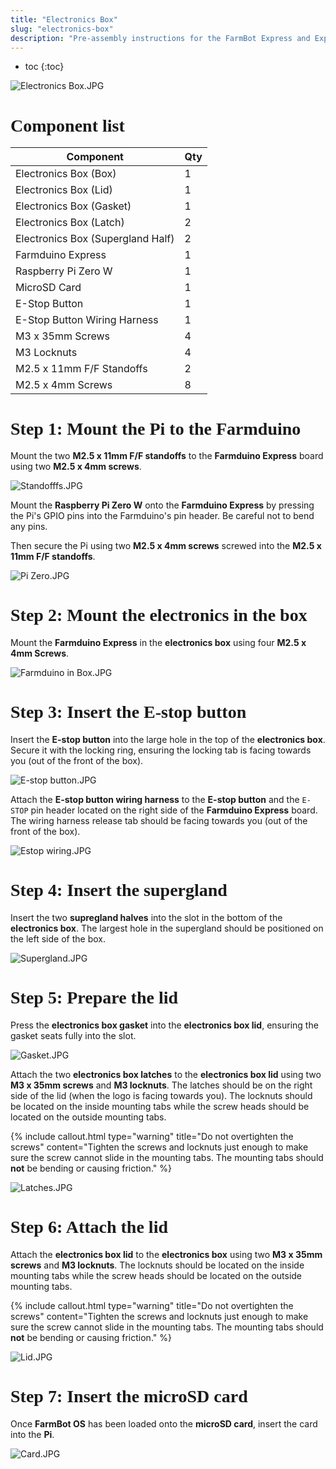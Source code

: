 ```yaml
---
title: "Electronics Box"
slug: "electronics-box"
description: "Pre-assembly instructions for the FarmBot Express and Express XL electronics box"
---
```


* toc
{:toc}


![Electronics Box.JPG](_images/Electronics_Box.JPG)

# Component list

|Component                     |Qty                           |
|------------------------------|------------------------------|
|Electronics Box (Box)         |1
|Electronics Box (Lid)         |1
|Electronics Box (Gasket)      |1
|Electronics Box (Latch)       |2
|Electronics Box (Supergland Half)|2
|Farmduino Express             |1
|Raspberry Pi Zero W           |1
|MicroSD Card                  |1
|E-Stop Button                 |1
|E-Stop Button Wiring Harness  |1
|M3 x 35mm Screws              |4
|M3 Locknuts                   |4
|M2.5 x 11mm F/F Standoffs     |2
|M2.5 x 4mm Screws             |8

# Step 1: Mount the Pi to the Farmduino
Mount the two **M2.5 x 11mm F/F standoffs** to the **Farmduino Express** board using two **M2.5 x 4mm screws**.

![Standofffs.JPG](_images/Standofffs.JPG)

Mount the **Raspberry Pi Zero W** onto the **Farmduino Express** by pressing the Pi's GPIO pins into the Farmduino's pin header. Be careful not to bend any pins.

Then secure the Pi using two **M2.5 x 4mm screws** screwed into the **M2.5 x 11mm F/F standoffs**.

![Pi Zero.JPG](_images/Pi_Zero.JPG)

# Step 2: Mount the electronics in the box
Mount the **Farmduino Express** in the **electronics box** using four **M2.5 x 4mm Screws**.

![Farmduino in Box.JPG](_images/Farmduino_in_Box.JPG)

# Step 3: Insert the E-stop button
Insert the **E-stop button** into the large hole in the top of the **electronics box**. Secure it with the locking ring, ensuring the locking tab is facing towards you (out of the front of the box).

![E-stop button.JPG](_images/E-stop_button.JPG)

Attach the **E-stop button wiring harness** to the **E-stop button** and the `E-STOP` pin header located on the right side of the **Farmduino Express** board. The wiring harness release tab should be facing towards you (out of the front of the box).

![Estop wiring.JPG](_images/Estop_wiring.JPG)

# Step 4: Insert the supergland
Insert the two **supregland halves** into the slot in the bottom of the **electronics box**. The largest hole in the supergland should be positioned on the left side of the box.

![Supergland.JPG](_images/Supergland.JPG)

# Step 5: Prepare the lid
Press the **electronics box gasket** into the **electronics box lid**, ensuring the gasket seats fully into the slot.

![Gasket.JPG](_images/Gasket.JPG)

Attach the two **electronics box latches** to the **electronics box lid** using two **M3 x 35mm screws** and **M3 locknuts**. The latches should be on the right side of the lid (when the logo is facing towards you). The locknuts should be located on the inside mounting tabs while the screw heads should be located on the outside mounting tabs.

{%
include callout.html
type="warning"
title="Do not overtighten the screws"
content="Tighten the screws and locknuts just enough to make sure the screw cannot slide in the mounting tabs. The mounting tabs should **not** be bending or causing friction."
%}



![Latches.JPG](_images/Latches.JPG)

# Step 6: Attach the lid
Attach the **electronics box lid** to the **electronics box** using two **M3 x 35mm screws** and **M3 locknuts**. The locknuts should be located on the inside mounting tabs while the screw heads should be located on the outside mounting tabs.

{%
include callout.html
type="warning"
title="Do not overtighten the screws"
content="Tighten the screws and locknuts just enough to make sure the screw cannot slide in the mounting tabs. The mounting tabs should **not** be bending or causing friction."
%}



![Lid.JPG](_images/Lid.JPG)

# Step 7: Insert the microSD card
Once **FarmBot OS** has been loaded onto the **microSD card**, insert the card into the **Pi**.

![Card.JPG](_images/Card.JPG)



<style>
.hub-container {
  max-width: 1350px;
}

h1 {
  font-family: Inknut Antiqua;
}
  
a[title="Guides"] {
  color: #f4f4f4!important;
  border-bottom: 5px solid #f4f4f4;
  padding-bottom: 20px!important;
}
  
a[title="Guides"]:hover {
  color: white!important;
  border-bottom-color: white;
}
  
#hub-header li a:hover {
  box-shadow: none!important;
}
</style>

<meta name="theme-color" content="#942401">

